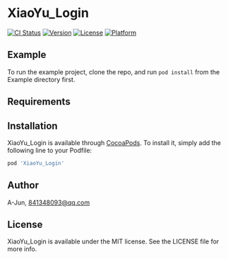 # XiaoYu_Login

[![CI Status](https://img.shields.io/travis/A-Jun/XiaoYu_Login.svg?style=flat)](https://travis-ci.org/A-Jun/XiaoYu_Login)
[![Version](https://img.shields.io/cocoapods/v/XiaoYu_Login.svg?style=flat)](https://cocoapods.org/pods/XiaoYu_Login)
[![License](https://img.shields.io/cocoapods/l/XiaoYu_Login.svg?style=flat)](https://cocoapods.org/pods/XiaoYu_Login)
[![Platform](https://img.shields.io/cocoapods/p/XiaoYu_Login.svg?style=flat)](https://cocoapods.org/pods/XiaoYu_Login)

## Example

To run the example project, clone the repo, and run `pod install` from the Example directory first.

## Requirements

## Installation

XiaoYu_Login is available through [CocoaPods](https://cocoapods.org). To install
it, simply add the following line to your Podfile:

```ruby
pod 'XiaoYu_Login'
```

## Author

A-Jun, 841348093@qq.com

## License

XiaoYu_Login is available under the MIT license. See the LICENSE file for more info.
